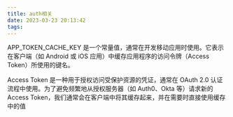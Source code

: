 ```yaml
---
title: auth相关
date: 2023-03-23 20:13:42
tags:
---
```

APP_TOKEN_CACHE_KEY 是一个常量值，通常在开发移动应用时使用。它表示在客户端（如 Android 或 iOS 应用）中缓存应用程序的访问令牌（Access Token）所使用的键名。

Access Token 是一种用于授权访问受保护资源的凭证，通常在 OAuth 2.0 认证流程中使用。为了避免频繁地从授权服务器（如 Auth0、Okta 等）请求新的 Access Token，我们通常会在客户端中将其缓存起来，并在需要时直接使用缓存中的值